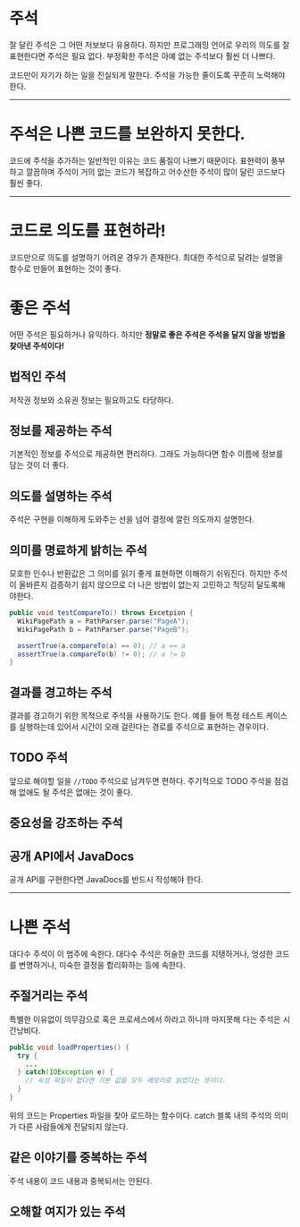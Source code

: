 # 주석
잘 달린 주석은 그 어떤 저보보다 유용하다. 하지만 프로그래밍 언어로 우리의 의도를 잘 표현한다면 주석은 필요 없다. 부정확한 주석은 아예 없는 주석보다 훨씬 더 나쁘다. 

코드만이 자기가 하는 일을 진실되게 말한다. 주석을 가능한 줄이도록 꾸준히 노력해야한다.

<hr/>

# 주석은 나쁜 코드를 보완하지 못한다.
코드에 주석을 추가하는 일반적인 이유는 코드 품질이 나쁘기 때문이다. 표현력이 풍부하고 깔끔하며 주석이 거의 없는 코드가 복잡하고 어수산한 주석이 많이 달린 코드보다 훨씬 좋다.

<hr/>

# 코드로 의도를 표현하라!
코드만으로 의도를 설명하기 어려운 경우가 존재한다. 최대한 주석으로 달려는 설명을 함수로 만들어 표현하는 것이 좋다.

# 좋은 주석
어떤 주석은 필요하거나 유익하다. 하지만 **정말로 좋은 주석은 주석을 달지 않을 방법을 찾아낸 주석이다!**

## 법적인 주석
저작권 정보와 소유권 정보는 필요하고도 타당하다.

## 정보를 제공하는 주석
기본적인 정보를 주석으로 제공하면 편리하다. 그래도 가능하다면 함수 이름에 정보를 담는 것이 더 좋다.

## 의도를 설명하는 주석
주석은 구현을 이해하게 도와주는 선을 넘어 결정에 깔린 의도까지 설명한다. 

## 의미를 명료하게 밝히는 주석
모호한 인수나 반환값은 그 의미를 읽기 좋게 표현하면 이해하기 쉬워진다. 하지만 주석이 올바른지 검증하기 쉽지 않으므로 더 나은 방법이 없는지 고민하고 적당히 달도록해야한다.

```java
public void testCompareTo() throws Excetpion {
  WikiPagePath a = PathParser.parse("PageA");
  WikiPagePath b = PathParser.parse("PageB");

  assertTrue(a.compareTo(a) == 0); // a == a
  assertTrue(a.compareTo(b) != 0); // a != b
}
```

## 결과를 경고하는 주석
결과를 경고하기 위한 목적으로 주석을 사용하기도 한다.
예를 들어 특정 테스트 케이스를 실행하는데 있어서 시간이 오래 걸린다는 경로를 주석으로 표현하는 경우이다.


## TODO 주석
앞으로 해야할 일을 `//TODO` 주석으로 남겨두면 편하다. 주기적으로 TODO 주석을 점검해 없애도 될 주석은 없애는 것이 좋다.

## 중요성을 강조하는 주석
## 공개 API에서 JavaDocs
공개 API를 구현한다면 JavaDocs를 반드시 작성해야 한다.

<hr>

# 나쁜 주석
대다수 주석이 이 범주에 속한다. 대다수 주석은 허술한 코드를 지탱하거나, 엉성한 코드를 변명하거나, 미숙한 결정을 합리화하는 등에 속한다.

## 주절거리는 주석
특별한 이유없이 의무감으로 혹은 프로세스에서 하라고 하니까 마지못해 다는 주석은 시간낭비다. 
```java
public void loadProperties() {
  try {
    ...
  } catch(IOException e) {
    // 속성 파일이 없다면 기본 값을 모두 메모리로 읽었다는 뜻이다.
  }
}
```
위의 코드는 Properties 파일을 찾아 로드하는 함수이다. catch 블록 내의 주석의 의미가 다른 사람들에게 전달되지 않는다.


## 같은 이야기를 중복하는 주석
주석 내용이 코드 내용과 중복되서는 안된다.

## 오해할 여지가 있는 주석
